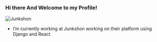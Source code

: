 ### Hi there And Welcome to my Profile!

![Junkshon](https://static.wixstatic.com/media/f650cc_1b0e60a83b2c4486a06ca793ee71c874~mv2.png/v1/fill/w_158,h_52,al_c,q_85,usm_0.66_1.00_0.01/f650cc_1b0e60a83b2c4486a06ca793ee71c874~mv2.webp)
- I’m currently working at Junkshon working on their platform using Django and React


<!--
**DominicNew/DominicNew** is a ✨ _special_ ✨ repository because its `README.md` (this file) appears on your GitHub profile.

Here are some ideas to get you started:


- 🌱 I’m currently learning ...
- 👯 I’m looking to collaborate on ...
- 🤔 I’m looking for help with ...
- 💬 Ask me about ...
- 📫 How to reach me: ...
- 😄 Pronouns: ...
- ⚡ Fun fact: ...
-->
